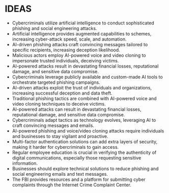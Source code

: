 # IDEAS
* Cybercriminals utilize artificial intelligence to conduct sophisticated phishing and social engineering attacks.
* Artificial intelligence provides augmented capabilities to schemes, increasing cyber-attack speed, scale, and automation.
* AI-driven phishing attacks craft convincing messages tailored to specific recipients, increasing deception likelihood.
* Malicious actors employ AI-powered voice and video cloning to impersonate trusted individuals, deceiving victims.
* AI-powered attacks result in devastating financial losses, reputational damage, and sensitive data compromise.
* Cybercriminals leverage publicly available and custom-made AI tools to orchestrate targeted phishing campaigns.
* AI-driven attacks exploit the trust of individuals and organizations, increasing successful deception and data theft.
* Traditional phishing tactics are combined with AI-powered voice and video cloning techniques to deceive victims.
* AI-powered attacks can result in devastating financial losses, reputational damage, and sensitive data compromise.
* Cybercriminals adapt tactics as technology evolves, leveraging AI to craft convincing messages and emails.
* AI-powered phishing and voice/video cloning attacks require individuals and businesses to stay vigilant and proactive.
* Multi-factor authentication solutions can add extra layers of security, making it harder for cybercriminals to gain access.
* Regular employee education is crucial in verifying the authenticity of digital communications, especially those requesting sensitive information.
* Businesses should explore technical solutions to reduce phishing and social engineering emails and text messages.
* The FBI provides resources and a platform for submitting cyber complaints through the Internet Crime Complaint Center.
